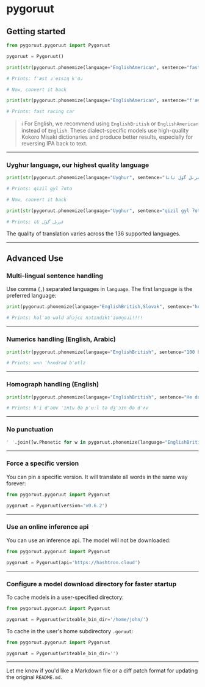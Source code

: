 # pygoruut

## Getting started

```python
from pygoruut.pygoruut import Pygoruut

pygoruut = Pygoruut()

print(str(pygoruut.phonemize(language="EnglishAmerican", sentence="fast racing car")))

# Prints: fˈæst ɹˈeɪsɪŋ kˈɑɹ

# Now, convert it back

print(str(pygoruut.phonemize(language="EnglishAmerican", sentence="fˈæst ɹˈeɪsɪŋ kˈɑɹ", is_reverse=True)))

# Prints: fast racing car
```

> ℹ️ For English, we recommend using `EnglishBritish` or `EnglishAmerican` instead of `English`. These dialect-specific models use high-quality Kokoro Misaki dictionaries and produce better results, especially for reversing IPA back to text.

---

### Uyghur language, our highest quality language

```python
print(str(pygoruut.phonemize(language="Uyghur", sentence="قىزىل گۈل ئاتا")))

# Prints: qizil gyl ʔɑtɑ

# Now, convert it back

print(str(pygoruut.phonemize(language="Uyghur", sentence="qizil gyl ʔɑtɑ", is_reverse=True)))

# Prints: قىزىل گۈل ئاتا
```

The quality of translation varies across the 136 supported languages.

---

## Advanced Use

### Multi-lingual sentence handling

Use comma (`,`) separated languages in `language`. The first language is the preferred language:

```python
print(pygoruut.phonemize(language="EnglishBritish,Slovak", sentence="hello world ahojte notindictionary!!!!"))

# Prints: həlˈəʊ wəld aɦɔjcɛ nɔtɪndɪktˈɪoʊŋɑɹi!!!!
```

---

### Numerics handling (English, Arabic)

```python
print(str(pygoruut.phonemize(language="EnglishBritish", sentence="100 bottles")))

# Prints: wʌn ˈhʌndrəd bˈɒtlz
```

---

### Homograph handling (English)

```python
print(str(pygoruut.phonemize(language="EnglishBritish", sentence="He dove into the pool to join the dove")))

# Prints: hˈi dˈəʊv ˈɪntu ðə pˈuːl tə dʒˈɔɪn ðə dˈʌv
```

---

### No punctuation

```python
' '.join([w.Phonetic for w in pygoruut.phonemize(language="EnglishBritish", sentence="hello world!!!!").Words])
```

---

### Force a specific version

You can pin a specific version. It will translate all words in the same way forever:

```python
from pygoruut.pygoruut import Pygoruut

pygoruut = Pygoruut(version='v0.6.2')
```

---

### Use an online inference api

You can use an inference api. The model will not be downloaded:

```python
from pygoruut.pygoruut import Pygoruut

pygoruut = Pygoruut(api='https://hashtron.cloud')
```

---

### Configure a model download directory for faster startup

To cache models in a user-specified directory:

```python
from pygoruut.pygoruut import Pygoruut

pygoruut = Pygoruut(writeable_bin_dir='/home/john/')
```

To cache in the user's home subdirectory `.goruut`:

```python
from pygoruut.pygoruut import Pygoruut

pygoruut = Pygoruut(writeable_bin_dir='')
```

---

Let me know if you'd like a Markdown file or a diff patch format for updating the original `README.md`.
